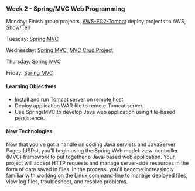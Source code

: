 ### Week 2 - Spring/MVC Web Programming

Monday: Finish group projects, [AWS-EC2-Tomcat](AWS-EC2-Tomcat/README.md) deploy projects to AWS, Show/Tell

Tuesday: [Spring MVC](SpringMVC/SpringMVC.md)

Wednesday: [Spring MVC](SpringMVC/SpringMVC.md), [MVC Crud Project](MVC-CRUD-File/README.md)        

Thursday: [Spring MVC](SpringMVC/SpringMVC.md)

Friday: [Spring MVC](SpringMVC/SpringMVC.md)

#### Learning Objectives

* Install and run Tomcat server on remote host.
* Deploy application WAR file to remote Tomcat server.
* Use Spring/MVC to develop Java web application using file-based persistence.

#### New Technologies
Now that you've got a handle on coding Java servlets and JavaServer Pages (JSPs), you'll begin using the Spring Web model-view-controller (MVC) framework to put together a Java-based web application.  Your project will accept HTTP requests and manage server-side resources in the form of data saved in files.  In the process, you'll become increasingly familiar with working on the Linux command-line to manage deployed files, view log files, troubleshoot, and resolve problems.
